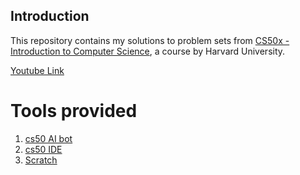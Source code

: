 ## Introduction
This repository contains my solutions to problem sets from [CS50x - Introduction to Computer Science](https://cs50.harvard.edu/x/), a course by Harvard University.

[Youtube Link](https://www.youtube.com/playlist?list=PLhQjrBD2T381WAHyx1pq-sBfykqMBI7V4)


# Tools provided

1. [cs50 AI bot](https://cs50.ai/chat)
2. [cs50 IDE](https://glorious-rotary-phone-gwrwq5xjrwg2w46j.github.dev/?autoStart=true&folder=%2Fworkspaces%2F89417830&vscodeChannel=stable)
3. [Scratch](https://scratch.mit.edu/)